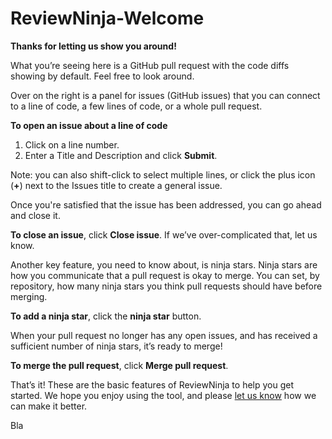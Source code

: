 # ReviewNinja-Welcome

**Thanks for letting us show you around!**

What you’re seeing here is a GitHub pull request with the code diffs
showing by default. Feel free to look around.

Over on the right is a panel for issues (GitHub issues) that you can 
connect to a line of code, a few lines of code, or a whole pull request. 

**To open an issue about a line of code**
1. Click on a line number.
2. Enter a Title and Description and click **Submit**.

Note: you can also shift-click to select multiple lines, or click the 
plus icon (**+**) next to the Issues title to create a general issue.

Once you're satisfied that the issue has been addressed, you can go 
ahead and close it. 

**To close an issue**, click **Close issue**. If we’ve 
over-complicated that, let us know.


Another key feature, you need to know about, is ninja stars. Ninja 
stars are how you communicate that a pull request is okay to merge. 
You can set, by repository, how many ninja stars you think pull 
requests should have before merging.

**To add a ninja star**, click the **ninja star** button.

When your pull request no longer has any open issues, and has received 
a sufficient number of ninja stars, it’s ready to merge!

**To merge the pull request**, click **Merge pull request**.

That’s it! These are the basic features of ReviewNinja to help you get 
started. We hope you enjoy using the tool, and please 
[let us know](https://github.com/reviewninja/review.ninja/issues/new) 
how we can make it better.

Bla
